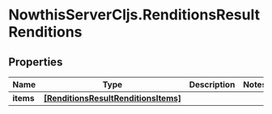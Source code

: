 # NowthisServerCljs.RenditionsResultRenditions

## Properties
Name | Type | Description | Notes
------------ | ------------- | ------------- | -------------
**items** | [**[RenditionsResultRenditionsItems]**](RenditionsResultRenditionsItems.md) |  | 


